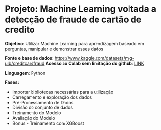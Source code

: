# Projeto: Machine Learning voltada a detecção de fraude de cartão de credito 
**Objetivo**: Utilizar Machine Learning para aprendizagem baseado em perguntas, manipular e demonstrar esses dados

**Fonte e base de dados**: https://www.kaggle.com/datasets/mlg-ulb/creditcardfraud
**Acesso ao Colab sem limitação do github**: [LINK](https://colab.research.google.com/github/AndreLuizMT/Portifolio-Dados/blob/main/Machine%20Learning%20voltada%20a%20detec%C3%A7%C3%A3o%20de%20fraude%20de%20cart%C3%A3o%20de%20credito/Machine%20Learning%20voltado%20a%20detec%C3%A7%C3%A3o%20de%20fraudes%20de%20cart%C3%A3o%20de%20cr%C3%A9dito.ipynb)

**Linguagem**: Python 

**Fases:**
- Importar bibliotecas necessárias para a utilização
- Carregamento e exploração dos dados
- Pré-Processamento de Dados
- Divisão do conjunto de dados
- Treinamento do Modelo
- Avaliação do Modelo
- Bonus - Treinamento com XGBoost 

